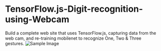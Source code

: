 # TensorFlow.js-Digit-recognition-using-Webcam
Build a complete web site that uses TensorFlow.js, capturing data from the web cam, and re-training mobilenet to recognize One, Two &amp; Three gestures.
![Sample Image](https://github.com/AasaiAlangaram/TensorFlow.js-Digit-recognition-using-Webcam/blob/master/Image/TwoSnip.png)
